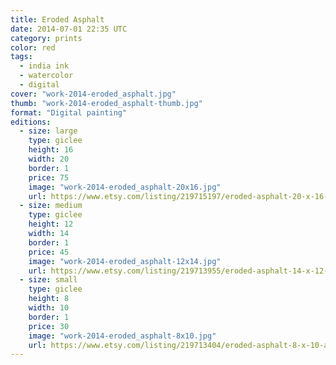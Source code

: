 ```yaml
---
title: Eroded Asphalt
date: 2014-07-01 22:35 UTC
category: prints
color: red
tags:
  - india ink
  - watercolor
  - digital
cover: "work-2014-eroded_asphalt.jpg"
thumb: "work-2014-eroded_asphalt-thumb.jpg"
format: "Digital painting"
editions:
  - size: large
    type: giclee
    height: 16
    width: 20
    border: 1
    price: 75
    image: "work-2014-eroded_asphalt-20x16.jpg"
    url: https://www.etsy.com/listing/219715197/eroded-asphalt-20-x-16-art-print
  - size: medium
    type: giclee
    height: 12
    width: 14
    border: 1
    price: 45
    image: "work-2014-eroded_asphalt-12x14.jpg"
    url: https://www.etsy.com/listing/219713955/eroded-asphalt-14-x-12-art-print
  - size: small
    type: giclee
    height: 8
    width: 10
    border: 1
    price: 30
    image: "work-2014-eroded_asphalt-8x10.jpg"
    url: https://www.etsy.com/listing/219713404/eroded-asphalt-8-x-10-art-print
---
```

